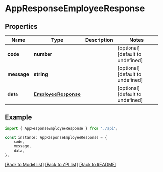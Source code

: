 # AppResponseEmployeeResponse


## Properties

Name | Type | Description | Notes
------------ | ------------- | ------------- | -------------
**code** | **number** |  | [optional] [default to undefined]
**message** | **string** |  | [optional] [default to undefined]
**data** | [**EmployeeResponse**](EmployeeResponse.md) |  | [optional] [default to undefined]

## Example

```typescript
import { AppResponseEmployeeResponse } from './api';

const instance: AppResponseEmployeeResponse = {
    code,
    message,
    data,
};
```

[[Back to Model list]](../README.md#documentation-for-models) [[Back to API list]](../README.md#documentation-for-api-endpoints) [[Back to README]](../README.md)
